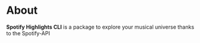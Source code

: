 # About

**Spotify Highlights CLI** is a package to explore your musical universe thanks to the Spotify-API
